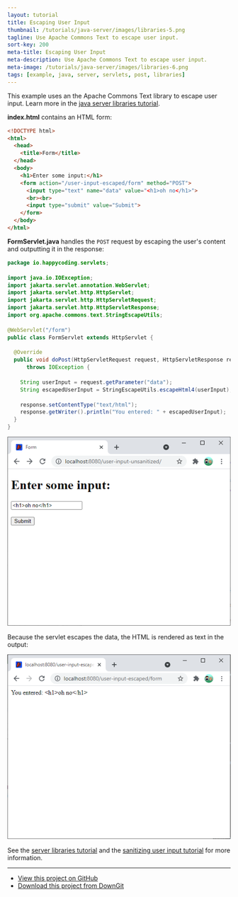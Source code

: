 ```yaml
---
layout: tutorial
title: Escaping User Input
thumbnail: /tutorials/java-server/images/libraries-5.png
tagline: Use Apache Commons Text to escape user input.
sort-key: 200
meta-title: Escaping User Input
meta-description: Use Apache Commons Text to escape user input.
meta-image: /tutorials/java-server/images/libraries-6.png
tags: [example, java, server, servlets, post, libraries]
---
```


This example uses an the Apache Commons Text library to escape user input. Learn more in the [java server libraries tutorial](/tutorials/java-server/libraries).

**index.html** contains an HTML form:

```html
<!DOCTYPE html>
<html>
  <head>
    <title>Form</title>
  </head>
  <body>
    <h1>Enter some input:</h1>
    <form action="/user-input-escaped/form" method="POST">
      <input type="text" name="data" value="<h1>oh no</h1>">
      <br><br>
      <input type="submit" value="Submit">
    </form>
  </body>
</html>
```

**FormServlet.java** handles the `POST` request by escaping the user's content and outputting it in the response:

```java
package io.happycoding.servlets;

import java.io.IOException;
import jakarta.servlet.annotation.WebServlet;
import jakarta.servlet.http.HttpServlet;
import jakarta.servlet.http.HttpServletRequest;
import jakarta.servlet.http.HttpServletResponse;
import org.apache.commons.text.StringEscapeUtils;

@WebServlet("/form")
public class FormServlet extends HttpServlet {

  @Override
  public void doPost(HttpServletRequest request, HttpServletResponse response)
      throws IOException {

    String userInput = request.getParameter("data");
    String escapedUserInput = StringEscapeUtils.escapeHtml4(userInput);

    response.setContentType("text/html");
    response.getWriter().println("You entered: " + escapedUserInput);
  }
}
```

![input form](/tutorials/java-server/images/libraries-1.png)

Because the servlet escapes the data, the HTML is rendered as text in the output:

![html output](/tutorials/java-server/images/libraries-3.png)

See the [server libraries tutorial](/tutorials/java-server/libraries) and the [sanitizing user input tutorial](/tutorials/java-server/sanitizing-user-input) for more information.

---

- [View this project on GitHub](https://github.com/KevinWorkman/HappyCoding/tree/gh-pages/examples/java-server/java-server-example-projects/user-input-escaped)
- [Download this project from DownGit](https://downgit.github.io/#/home?url=https://github.com/KevinWorkman/HappyCoding/tree/gh-pages/examples/java-server/java-server-example-projects/user-input-escaped)